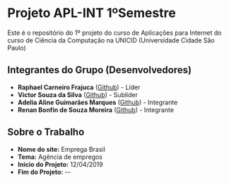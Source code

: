 # Projeto APL-INT 1ºSemestre

  
  

Este é o repositório do 1º projeto do curso de Aplicações para Internet do curso de Ciência da Computação na UNICID (Universidade Cidade São Paulo)

## Integrantes do Grupo (Desenvolvedores)

 - **Raphael Carneiro Frajuca** ([Github](https://github.com/BadGuy552)) - Líder
  - **Victor Souza da Silva** ([Github](https://github.com/VictorSouzaah)) - Sublíder
 - **Adelia Aline Guimarães Marques** ([Github](https://github.com/Alinetie)) - Integrante
 - **Renan Bonfin de Souza Moreira** ([Github](https://github.com/renanbonfimsouza)) - Integrante

## Sobre o Trabalho

 - **Nome do site:** Emprega Brasil
 - **Tema:** Agência de empregos
 - **Inicio do Projeto:** 12/04/2019
 - **Fim do Projeto:** --
